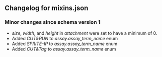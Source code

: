 ## Changelog for mixins.json

### Minor changes since schema version 1

* *size*, *width*, and *height* in *attachment* were set to have a minimum of 0.
* Added *CUT&RUN* to *assay.assay_term_name* enum
* Added *SPRITE-IP* to *assay.assay_term_name* enum
* Added *CUT&Tag* to *assay.assay_term_name* enum
